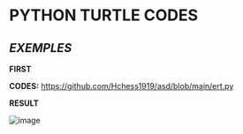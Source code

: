 # PYTHON TURTLE CODES
## _EXEMPLES_

**FIRST**

**CODES:**
https://github.com/Hchess1919/asd/blob/main/ert.py

**RESULT**






![image](https://github.com/Hchess1919/asd/assets/144543327/958580dc-ba87-44cc-987e-e1a627525059)























